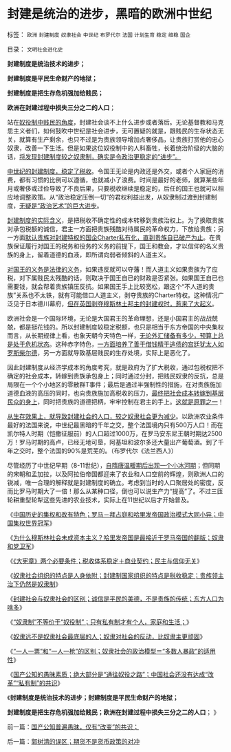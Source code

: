 # 封建是统治的进步，黑暗的欧洲中世纪

标签： `欧洲` `封建制度` `奴隶社会` `中世纪` `布罗代尔` `法国` `计划生育` `稳定` `维稳` `国企` 

目录： `文明社会进化史`

**封建制度是统治技术的进步；**

**封建制度是平民生命财产的地狱；**

**封建制度是把生存危机强加给贱民；**

**欧洲在封建过程中损失三分之二的人口**；

站在[奴役制中贱民的角度](../../../2012/3/29/“奴隶制”不只是“奴役制”.md)，封建社会谈不上什么进步或者落后。无论基督教和马克思主义者们，如何鼓吹中世纪是社会进步，无可置疑的就是，跟贱民的生存状态无关，就算有生产剩余，也只不过是为贵族领导增加点奢侈品，让贵族打赏他的忠心奴隶，改善一下生活。但是如果这位奴役制中的人科畜牲，长着统治阶级的大脑的话，[将发现封建制度较之奴隶制，确实是令政治更稳定的“进步”。](../../../2012/3/29/东方人口为啥多？东方集权与欧洲封建的区别.md)

[中世纪的封建制度，稳定了税收](../../../2012/3/28/奴隶社会与封建社会的根本区别.md)。令国王无论是内政还是外交，或者个人家庭的消费，都有习惯的比例可以遵循，也就减小了浪费。时间是最好的老师，就算某些年月或奢侈或过俭导致了不良后果，只要税收继续是稳定的，后任的国王也就可以相应地调整政策。从“政治稳定压倒一切”的君权利益出发，从奴隶制过渡到封建制度，[无疑是“政治艺术”的巨大进步](../../../2010/7/31/西方政治学指政体学，东方政治学是厚黑学.md)。

[封建制度的实际含义](../../../2012/3/26/封建的不是“土地”而是“公共垄断的产权”.md)，是把税收不确定性的成本转移到贵族治权上。为了换取贵族对承包税额的诚信，君主一方面把贵族残酷对待属民的革命权力，下放给贵族；另一方面[默认贵族对封建特权的国企Charter私有化，直到贵族自已破产为止](../../../2012/3/24/&quot;封建&quot;指贵族承包国企的私有化.md)。在贵族保证履行对国王的税务和役务的义务的前提下，国王和教会，才以信仰的名义贵族的身上，留着道德的血液，即所谓向弱者倾斜的人道主义。

[对国王的义务是法律的义务](../../../2010/5/15/“权力－权利－义务”模型即奴隶制.md)，如果违反就可以夺藩！而人道主义如果贵族为了应税，对下属贱民太残酷的话，则取决于国王自已的财政是否紧张。如果国王自已也需要钱，就会帮着贵族镇压反抗。如果国王手上比较宽松，跟这个“不人道的贵族”关系也不太铁，就有可能借口人道主义，剥夺贵族的Charter特权。这种情况广泛见于日本德川幕府，[但在英国剥夺穆斯林土邦主的封建权时，惹来了大起义](../../../2012/1/27/印度的买办精英和印度土邦主的“民族大起义”.md)。

欧洲社会是一个国际环境，无论是大国君王的革命理想，还是小国君主的战战兢兢，都是挺花钱的。所以封建制度较稳定税额，也只是相当于东方帝国的中央集权而言，从长期规律上看，也象天朝今天特色一样，[无论外汇储备有多少，预算上总是处于危机状态](../../../2011/12/2/英国的财政危机和税负痛苦指数的危机.md)。这种赤字特色，[一方面培养了善于借钱精于逃债的宫廷犹太人如罗斯柴尔德](../../../2011/8/29/罗斯柴尔德家族的真实身份和跨国业务.md)，另一方面就导致基层贱民的生存处境，实际上是恶化了。

因此封建制度从经济学成本的角度考究，就是政府为了扩大税收，通过包税权把不确定的社会成本，转嫁到贵族承包身上；同时通过分封，把贱民奴隶的反抗，总是局限在一个个小地区的零散群T事件；最后是通过半强制性的措施，在对贵族施加道德血液的高压的同时，也向贵族施加高税收的压力，[最终把社会成本转嫁到基层民众的身上](../../../2009/4/4/“不确定性定律公式”广泛适用于社会经济政治生活.md)，同时把贵族的道德把柄，牢牢控制在君主的手上。[这就是原罪之一](../../../2011/10/23/占用了国家的土地，贪污了自已的生命.md)！

[从生存效果上，就导致封建社会的人口，较之奴隶社会更为减少](../../../2010/8/15/罗马帝国低人权隐患终致人口大绝灭.md)。以欧洲农业条件最好的法国来说，中世纪最黑暗的千年之交，整个法国境内只有500万人口！而在凯尔特人时期（恺撒征服前）的人口超过1000万，在罗马安东尼王朝时期达2500万！罗马时期的高卢，已经无地可垦，阿基坦和波尔多还大量出产葡萄酒。到了千年之交时，整个法国的90%是荒芜的。（布罗代尔《法兰西人》）

尽管经历了中世纪早期（8-11世纪），[自隋唐温暖期后出现一个小冰河期](../../../2010/4/18/美洲文明摇篮是尤卡坦并且多次夭折.md)；但同期的宋朝和孟加拉，以及阿拉伯帝国都迎来了农业和人口空前的辉煌，则欧洲人口的锐减，唯一合理的解释就是封建制度的确立。考虑到当时的人口聚居处的密度，反而比罗马时期大了一倍！那么从某种口径，倒也可以说生产力“提高”了。不过三匝轮耕重型轮犁这些先进的农业技术，实际上在11世纪以后才开始普及。

《[中国历史的集权和改有特色；罗马－拜占庭和哈里发帝国政治模式大同小异；中国集权世界冠军](../../../2012/3/26/西方三大帝国和东方两种特色.md)》

《[为什么穆斯林社会未成资本主义？哈里发帝国是最接近于罗马帝国的翻版；奴隶和党卫军](../../../2012/3/28/为什么穆斯林没有进入资本主义？哈里发帝国.md)》

《[《大宪章》两个必要条件；税收体系稳定＋商业契约；民主与信仰无关](../../../2012/3/28/《大宪章》生效的两个必要条件.md)》

《[奴隶社会组织的特点是人身依附；封建制国家组织的特点是税收稳定；贵族领主治下仍然是奴隶制](../../../2012/3/28/奴隶社会与封建社会的根本区别.md)》

《[封建社会与奴隶社会的区别；诚信是平民的美德，不是贵族的传统；东方人口为啥多](../../../2012/3/29/东方人口为啥多？东方集权与欧洲封建的区别.md)》

《[“奴隶制”不等价于“奴役制”；只有私有制才有个人，家庭和生活；](../../../2012/3/29/“奴隶制”不只是“奴役制”.md)》

《[奴隶远不是奴隶社会最底层的人；奴隶对社会的反动，比奴隶主更顽固](../../../2012/3/29/奴隶不是奴隶社会最底层的人，但可能最反动.md)》

《[“一人一票”和“一人一枪”的区别；奴隶社会的政治模型＝“多数人暴政”的适用性](../../../2012/3/30/“一人一票”的多数人暴政和“一人一枪”的自治.md)》

《[国产公知的愚昧素质；绝大部分是“通往奴役之路”；中国社会还没有达成“改革”“私有制”的共识](../../../2012/3/30/国产公知普遍愚昧，仅有“改变”的共识；.md)》

《**封建制度是统治技术的进步；封建制度是平民生命财产的地狱；**

**封建制度是把生存危机强加给贱民；欧洲在封建过程中损失三分之二的人口**； 》



前一篇：[国产公知普遍愚昧，仅有“改变”的共识；](../../../2012/3/30/国产公知普遍愚昧，仅有“改变”的共识；.md)

后一篇：[郭树清的误区；期货不是货币政策的对冲](../../../2012/3/30/郭树清的误区；期货不是货币政策的对冲.md)